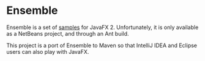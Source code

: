 # Ensemble

Ensemble is a set of [samples](http://www.oracle.com/technetwork/java/javafx/samples/index.html) for JavaFX 2. Unfortunately, it is only available as a NetBeans project, and through an Ant build.

This project is a port of Ensemble to Maven so that IntelliJ IDEA and Eclipse users can also play with JavaFX.

